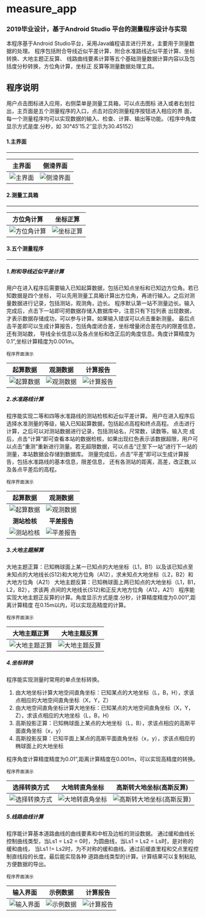 measure_app
===================

### 2019毕业设计，基于Android Studio 平台的测量程序设计与实现

本程序基于Android Studio平台，采用Java编程语言进行开发，主要用于测量数据的处理。
程序包括附合导线近似平差计算、附合水准路线近似平差计算、坐标转换、大地主题正反算、
线路曲线要素计算等五个基础测量数据计算内容以及包括度分秒转换，方位角计算，坐标正
反算等测量数据处理工具。

程序说明
-------------------
用户点击图标进入应用，右侧菜单是测量工具箱，可以点击图标
进入或者右划拉出，主页面是五个测量程序的入口，点击对应的测量程序按钮进入相应的界
面，每一个测量程序均可以实现数据的输入、检查、计算、输出等功能。（程序中角度显示方式是度.分秒，如 30°45′15.2″显示为30.45152）

#### 1.主界面
---------------------------
|主界面|侧滑界面|
|---|---
|<div align=center>![主界面](Screenshot/主界面.png)|<div align=center>![侧滑界面](Screenshot/测量工具箱.png)|

#### 2.测量工具箱
---------------------------
|方位角计算|坐标正算|
|---|---|
|<div align=center>![方位角计算](Screenshot/方位角计算.png)|<div align=center>![坐标正算](Screenshot/坐标正算.png)|

#### 3.五个测量程序
---------------------------
##### 1.附和导线近似平差计算

用户在进入程序后需要输入已知起算数据，包括已知点坐标和已知边方位角。若已知数据是四个坐标，
可以先用测量工具箱计算出方位角，再进行输入。之后对测量数据进行记录，包括测站，观测角，边长。
程序默认第一站不测量边长。输入完成后，点击下一站即可把数据存储入数据库中，注意只有下拉列表
出现数据，才表示数据存储成功，可以参与计算。如果输入错误可以点击重新测量。
最后点击平差即可以生成计算报告，包括角度闭合差，坐标增量闭合差在内的限差信息，还有测站数，
导线全长信息以及各点坐标和改正后的角度信息。角度计算精度为0.1”,坐标计算精度为0.001m。

`程序界面演示`

|起算数据|观测数据|计算报告|
|---|---|---
|<div align=center>![起算数据](Screenshot/起算数据.png)|<div align=center>![观测数据](Screenshot/观测数据.png)|<div align=center>![计算报告](Screenshot/计算报告.png)|

##### 2.水准路线计算

程序能实现二等和四等水准路线的测站检核和近似平差计算。
用户在进入程序后选择水准测量的等级，输入已知起算数据，包括起点高程和终点高程。
点击进行计算，之后可以对测站数据进行记录，包括测站名，尺常数，读数等。输入完
成后，点击“计算”即可查看本站的数据检核，如果出现红色表示该数据超限，用户可
以点击“重测”重新进行测量。若无超限数据，可以点击“迁至下一站”进行下一站的
测量，本站数据会存储到数据库。
测量完成后，点击“平差”即可以生成计算报告，包括水准路线的基本信息，限差信息，
还有各测站的距离，高差，改正数,以及各点平差后的高程。

`程序界面演示`

|起算数据|观测数据|
|:---:|:---:
|![起算数据](Screenshot/四等初始.png)|![观测数据](Screenshot/四等1.png)|
|**测站检核**|**平差报告**|
|![测站检核](Screenshot/四等1_result.png)|![平差报告](Screenshot/四等_result1.png)|

##### 3.大地主题解算

大地主题正算：已知椭球面上某一已知点的大地坐标（L1，B1）以及该已知点至
未知点的大地线长(S12)和大地方位角（A12），求未知点大地坐标（L2，B2）和
大地方位角（A21）
大地主题反算：已知椭球面上两已知点的大地坐标（L1，B1，L2，B2），求该两
点间的大地线长(S12)和正反大地方位角（A12，A21）
程序能实现大地主题正反算的计算。角度显示方式是度.分秒，计算精度精度为0.001”,距离计算精度
在0.15m以内，可以实现高精度的计算。

`程序界面演示`

|大地主题正算|大地主题反算|
|---|---
|<div align=center>![大地主题正算](Screenshot/大地主题正算.png)|<div align=center>![大地主题反算](Screenshot/大地主题反算.png)|

##### 4.坐标转换

程序能实现测量时常用的单点坐标转换。
1. 由大地坐标计算大地空间直角坐标：已知某点的大地坐标（L，B，H），求该点相应的大地空间直角坐标（X，Y，Z）
2. 由大地空间直角坐标计算大地坐标：已知某点的大地空间直角坐标（X，Y，Z），求该点相应的大地坐标（L，B，H）
3. 高斯投影正算：已知椭球面上某点的大地坐标（L，B），求该点相应的高斯平面直角坐标（x，y）
4. 高斯投影反算：已知平面上某点的高斯平面直角坐标（x，y），求该点相应的椭球面上的大地坐标

程序角度计算精度精度为0.01”,距离计算精度在0.001m，可以实现高精度的转换。

`程序界面演示`

|选择转换方式|大地转直角坐标|高斯转大地坐标(高斯反算)|
|---|---|---
|<div align=center>![选择转换方式](Screenshot/坐标转换.png)|<div align=center>![大地转直角坐标](Screenshot/坐标转换result.png)|<div align=center>![高斯转大地坐标(高斯反算)](Screenshot/高斯反算.png)|

##### 5.线路曲线计算

程序能计算基本道路曲线的曲线要素和中桩及边桩的测设数据。
通过缓和曲线长控制曲线类型，当Ls1 = Ls2 = 0时，为圆曲线，当Ls1 = Ls2 = Ls时，是对称的缓和曲线，
当Ls1 != Ls2时，为不对称的缓和曲线。通过前缓直里程和交点里程控制直线段的长度。最后能实现各种
道路曲线类型的计算。计算结果可以复制粘贴,方便数据的导出。

`程序界面演示`

|输入界面|示例数据|计算报告|
|---|---|---
|<div align=center>![输入界面](Screenshot/线路曲线计算.png)|<div align=center>![示例数据](Screenshot/线路曲线计算示例数据.png)|<div align=center>![计算报告](Screenshot/线路曲线计算result.png)|

